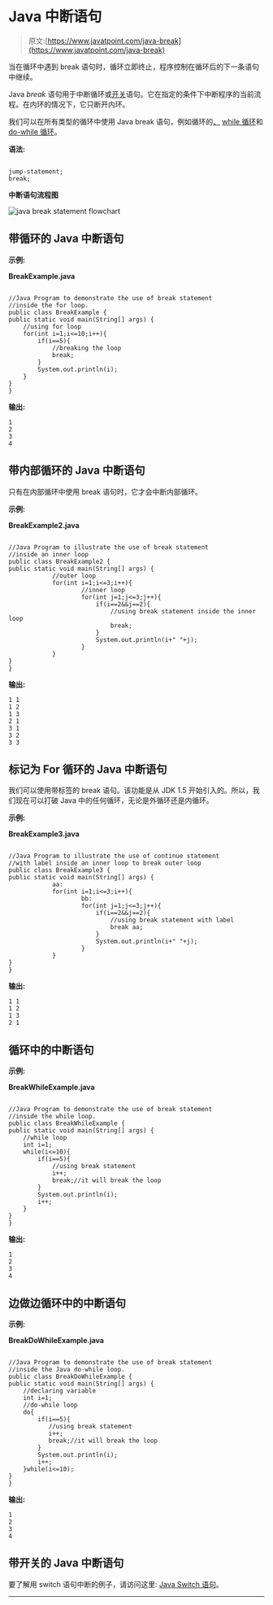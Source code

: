 # Java 中断语句

> 原文:[https://www.javatpoint.com/java-break](https://www.javatpoint.com/java-break)

当在循环中遇到 break 语句时，循环立即终止，程序控制在循环后的下一条语句中继续。

Java *break* 语句用于中断循环或[开关](java-switch)语句。它在指定的条件下中断程序的当前流程。在内环的情况下，它只断开内环。

我们可以在所有类型的循环中使用 Java break 语句，例如循环的[、](java-for-loop) [while 循环](java-while-loop)和 [do-while 循环](java-do-while-loop)。

**语法:**

```

jump-statement;  
break; 

```

**中断语句流程图**

![java break statement flowchart](../Images/9efdc92157c4dc975b0adfe116d73fd0.png)

## 带循环的 Java 中断语句

**示例:**

**BreakExample.java**

```

//Java Program to demonstrate the use of break statement  
//inside the for loop.
public class BreakExample {
public static void main(String[] args) {
    //using for loop
    for(int i=1;i<=10;i++){
    	if(i==5){
    	    //breaking the loop
    		break;
    	}
    	System.out.println(i);
    }
}
}

```

**输出:**

```
1
2
3
4

```

## 带内部循环的 Java 中断语句

只有在内部循环中使用 break 语句时，它才会中断内部循环。

**示例:**

**BreakExample2.java**

```

//Java Program to illustrate the use of break statement  
//inside an inner loop 
public class BreakExample2 {
public static void main(String[] args) {
            //outer loop 
	        for(int i=1;i<=3;i++){  
	                //inner loop
	                for(int j=1;j<=3;j++){  
	                    if(i==2&&j==2){  
	                        //using break statement inside the inner loop
	                        break;  
	                    }  
	                    System.out.println(i+" "+j);  
	                }  
	        }  
}
}

```

**输出:**

```
1 1
1 2
1 3
2 1
3 1
3 2
3 3

```

## 标记为 For 循环的 Java 中断语句

我们可以使用带标签的 break 语句。该功能是从 JDK 1.5 开始引入的。所以，我们现在可以打破 Java 中的任何循环，无论是外循环还是内循环。

**示例:**

**BreakExample3.java**

```

//Java Program to illustrate the use of continue statement
//with label inside an inner loop to break outer loop
public class BreakExample3 {
public static void main(String[] args) {
            aa:
	        for(int i=1;i<=3;i++){  
	                bb:
	                for(int j=1;j<=3;j++){  
	                    if(i==2&&j==2){  
	                        //using break statement with label
	                        break aa;  
	                    }  
	                    System.out.println(i+" "+j);  
	                }  
	        }  
}
}

```

**输出:**

```
1 1
1 2
1 3
2 1

```

## 循环中的中断语句

**示例:**

**BreakWhileExample.java**

```

//Java Program to demonstrate the use of break statement
//inside the while loop.
public class BreakWhileExample {
public static void main(String[] args) {
    //while loop
    int i=1;
    while(i<=10){
        if(i==5){
    	    //using break statement
            i++;
    		break;//it will break the loop
    	}
    	System.out.println(i);
        i++;
    }
}
}

```

**输出:**

```
1
2
3
4

```

## 边做边循环中的中断语句

**示例:**

**BreakDoWhileExample.java**

```

//Java Program to demonstrate the use of break statement
//inside the Java do-while loop.
public class BreakDoWhileExample {
public static void main(String[] args) {
    //declaring variable
    int i=1;
    //do-while loop
    do{
        if(i==5){
    	   //using break statement
           i++;
    	   break;//it will break the loop
    	}
    	System.out.println(i);
        i++;
    }while(i<=10);
}
}

```

**输出:**

```
1
2
3
4

```

## 带开关的 Java 中断语句

要了解用 switch 语句中断的例子，请访问这里: [Java Switch 语句](java-switch)。

* * *